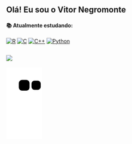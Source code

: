 ## Olá! Eu sou o Vitor Negromonte
#### 📚 Atualmente estudando:

[![R](https://img.shields.io/badge/R-20232A?style=for-the-badge&logo=R&logoColor=white)]()
[![C](https://img.shields.io/badge/C-20232A?style=for-the-badge&logo=C&logoColor=white)]()
[![C++](https://img.shields.io/badge/C++-20232A?style=for-the-badge&logo=Cplusplus&logoColor=white)]()
[![Python](https://img.shields.io/badge/Python-20232A?style=for-the-badge&logo=Python&logoColor=white)]()

## 
<div align="left">
  <a href="https://github.com/vitornegromonte">
  <img height="170em" src="https://github-readme-stats.vercel.app/api?username=vitornegromonte&show_icons=true&theme=github_dark&hide_border=true&include_all_commits=true&count_private=true"/>
  
  
  ![Snake animation](https://github.com/vitornegromonte/vitornegromonte/blob/output/github-contribution-grid-snake.svg)
